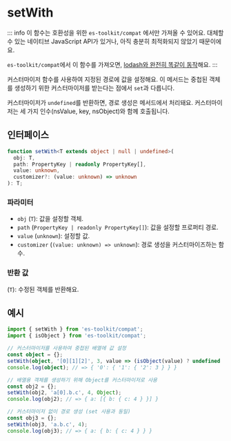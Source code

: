 # setWith

::: info
이 함수는 호환성을 위한 `es-toolkit/compat` 에서만 가져올 수 있어요. 대체할 수 있는 네이티브 JavaScript API가 있거나, 아직 충분히 최적화되지 않았기 때문이에요.

`es-toolkit/compat`에서 이 함수를 가져오면, [lodash와 완전히 똑같이 동작](../../../compatibility.md)해요.
:::

커스터마이저 함수를 사용하여 지정된 경로에 값을 설정해요. 이 메서드는 중첩된 객체를 생성하기 위한 커스터마이저를 받는다는 점에서 `set`과 다릅니다.

커스터마이저가 `undefined`를 반환하면, 경로 생성은 메서드에서 처리돼요. 커스터마이저는 세 가지 인수(nsValue, key, nsObject)와 함께 호출됩니다.

## 인터페이스

```typescript
function setWith<T extends object | null | undefined>(
  obj: T,
  path: PropertyKey | readonly PropertyKey[],
  value: unknown,
  customizer?: (value: unknown) => unknown
): T;
```

### 파라미터

- `obj` (`T`): 값을 설정할 객체.
- `path` (`PropertyKey | readonly PropertyKey[]`): 값을 설정할 프로퍼티 경로.
- `value` (`unknown`): 설정할 값.
- `customizer` (`(value: unknown) => unknown`): 경로 생성을 커스터마이즈하는 함수.

### 반환 값

(`T`): 수정된 객체를 반환해요.

## 예시

```typescript
import { setWith } from 'es-toolkit/compat';
import { isObject } from 'es-toolkit/compat';

// 커스터마이저를 사용하여 중첩된 배열에 값 설정
const object = {};
setWith(object, '[0][1][2]', 3, value => (isObject(value) ? undefined : {}));
console.log(object); // => { '0': { '1': { '2': 3 } } }

// 배열용 객체를 생성하기 위해 Object를 커스터마이저로 사용
const obj2 = {};
setWith(obj2, 'a[0].b.c', 4, Object);
console.log(obj2); // => { a: [{ b: { c: 4 } }] }

// 커스터마이저 없이 경로 생성 (set 사용과 동일)
const obj3 = {};
setWith(obj3, 'a.b.c', 4);
console.log(obj3); // => { a: { b: { c: 4 } } }
```
